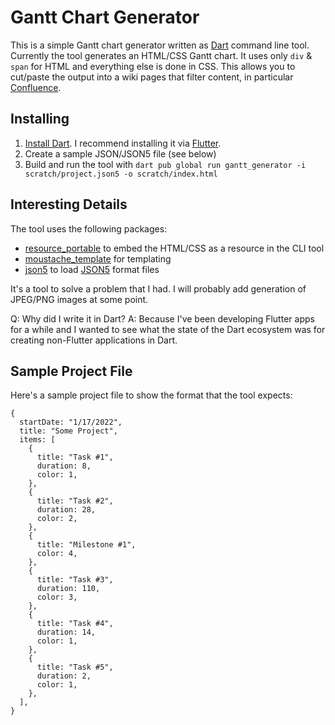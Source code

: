 # Gantt Chart Generator

This is a simple Gantt chart generator written as [Dart](https://dart.dev/) command line tool.  Currently the tool generates an HTML/CSS Gantt chart.  It uses only `div` & `span` for HTML and everything else is done in CSS.  This allows you to cut/paste the output into a wiki pages that filter content, in particular [Confluence](https://www.atlassian.com/software/confluence).

## Installing

1. [Install Dart](https://dart.dev/get-dart).  I recommend installing it via [Flutter](https://docs.flutter.dev/get-started/install).
2. Create a sample JSON/JSON5 file (see below)
3. Build and run the tool with `dart pub global run gantt_generator -i scratch/project.json5 -o scratch/index.html`

## Interesting Details

The tool uses the following packages:

- [resource_portable](https://pub.dev/packages/resource_portable) to embed the HTML/CSS as a resource in the CLI tool
- [moustache_template](https://pub.dev/packages/mustache_template) for templating
- [json5](https://pub.dev/packages/json5) to load [JSON5](https://json5.org/) format files

It's a tool to solve a problem that I had.  I will probably add generation of JPEG/PNG images at some point.

Q: Why did I write it in Dart?
A: Because I've been developing Flutter apps for a while and I wanted to see what the state of the Dart ecosystem was for creating non-Flutter applications in Dart.

## Sample Project File

Here's a sample project file to show the format that the tool expects:

```json5
{
  startDate: "1/17/2022",
  title: "Some Project",
  items: [
    {
      title: "Task #1",
      duration: 8,
      color: 1,
    },
    {
      title: "Task #2",
      duration: 28,
      color: 2,
    },
    {
      title: "Milestone #1",
      color: 4,
    },
    {
      title: "Task #3",
      duration: 110,
      color: 3,
    },
    {
      title: "Task #4",
      duration: 14,
      color: 1,
    },
    {
      title: "Task #5",
      duration: 2,
      color: 1,
    },
  ],
}
```
